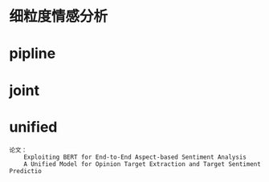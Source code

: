 # 细粒度情感分析

# pipline


# joint

# unified
    论文：
        Exploiting BERT for End-to-End Aspect-based Sentiment Analysis
        A Unified Model for Opinion Target Extraction and Target Sentiment Predictio